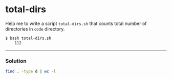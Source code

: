 # total-dirs

Help me to write a script `total-dirs.sh` that counts total number of directories in `code` directory.

```sh
$ bash total-dirs.sh
    112
```

---

### Solution

```sh
find . -type d | wc -l
```
